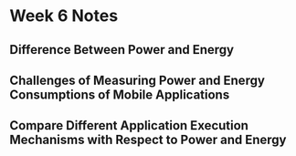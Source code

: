 # Week 6 Notes

## Difference Between Power and Energy

## Challenges of Measuring Power and Energy Consumptions of Mobile Applications

## Compare Different Application Execution Mechanisms with Respect to Power and Energy

